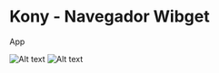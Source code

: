 # Kony - Navegador Wibget

App

![Alt text](https://lh3.googleusercontent.com/--YtotMDQx8Y/Vs0oUVm_01I/AAAAAAAAD84/bi9Fam6j2qo/s489-Ic42/Captura%252520de%252520pantalla%2525202016-02-23%252520a%252520las%25252010.42.55%252520p.m..png "1")
![Alt text](https://lh3.googleusercontent.com/-1qb4PseS5SQ/Vs0oYnVpPcI/AAAAAAAAD84/Yp6GV5zcqWQ/s493-Ic42/Captura%252520de%252520pantalla%2525202016-02-23%252520a%252520las%25252010.45.58%252520p.m..png "2")





